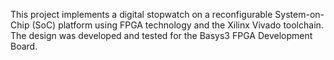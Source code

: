 This project implements a digital stopwatch on a reconfigurable System-on-Chip (SoC) platform using FPGA technology and the Xilinx Vivado toolchain. The design was developed and tested for the Basys3 FPGA Development Board.
